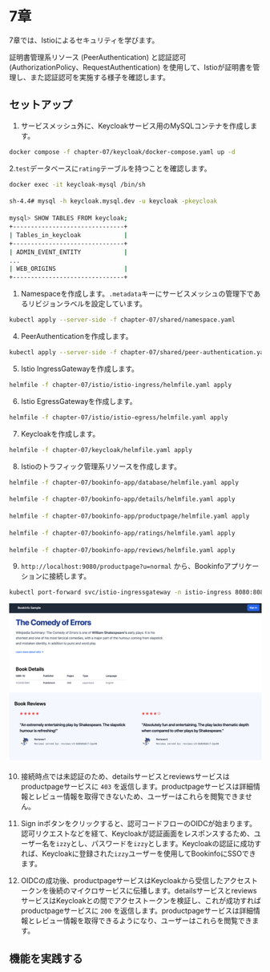 # 7章

7章では、Istioによるセキュリティを学びます。

証明書管理系リソース (PeerAuthentication) と認証認可 (AuthorizationPolicy、RequestAuthentication) を使用して、Istioが証明書を管理し、また認証認可を実施する様子を確認します。

## セットアップ

1. サービスメッシュ外に、Keycloakサービス用のMySQLコンテナを作成します。

```bash
docker compose -f chapter-07/keycloak/docker-compose.yaml up -d
```

2.`test`データベースに`rating`テーブルを持つことを確認します。

```bash
docker exec -it keycloak-mysql /bin/sh

sh-4.4# mysql -h keycloak.mysql.dev -u keycloak -pkeycloak

mysql> SHOW TABLES FROM keycloak;
+-------------------------------+
| Tables_in_keycloak            |
+-------------------------------+
| ADMIN_EVENT_ENTITY            |
...
| WEB_ORIGINS                   |
+-------------------------------+
```

1. Namespaceを作成します。`.metadata`キーにサービスメッシュの管理下であるリビジョンラベルを設定しています。

```bash
kubectl apply --server-side -f chapter-07/shared/namespace.yaml
```

4. PeerAuthenticationを作成します。

```bash
kubectl apply --server-side -f chapter-07/shared/peer-authentication.yaml
```

5. Istio IngressGatewayを作成します。

```bash
helmfile -f chapter-07/istio/istio-ingress/helmfile.yaml apply
```

6. Istio EgressGatewayを作成します。

```bash
helmfile -f chapter-07/istio/istio-egress/helmfile.yaml apply
```

7. Keycloakを作成します。

```bash
helmfile -f chapter-07/keycloak/helmfile.yaml apply
```

8. Istioのトラフィック管理系リソースを作成します。

```bash
helmfile -f chapter-07/bookinfo-app/database/helmfile.yaml apply

helmfile -f chapter-07/bookinfo-app/details/helmfile.yaml apply

helmfile -f chapter-07/bookinfo-app/productpage/helmfile.yaml apply

helmfile -f chapter-07/bookinfo-app/ratings/helmfile.yaml apply

helmfile -f chapter-07/bookinfo-app/reviews/helmfile.yaml apply
```

9. `http://localhost:9080/productpage?u=normal` から、Bookinfoアプリケーションに接続します。

```bash
kubectl port-forward svc/istio-ingressgateway -n istio-ingress 8080:8080 9080:9080
```

![bookinfo_productpage](../images/bookinfo_productpage.png)

10. 接続時点では未認証のため、detailsサービスとreviewsサービスはproductpageサービスに `403` を返信します。productpageサービスは詳細情報とレビュー情報を取得できないため、ユーザーはこれらを閲覧できません。

11. Sign inボタンをクリックすると、認可コードフローのOIDCが始まります。認可リクエストなどを経て、Keycloakが認証画面をレスポンスするため、ユーザー名を`izzy`とし、パスワードを`izzy`とします。Keycloakの認証に成功すれば、Keycloakに登録された`izzy`ユーザーを使用してBookinfoにSSOできます。

12. OIDCの成功後、productpageサービスはKeycloakから受信したアクセストークンを後続のマイクロサービスに伝播します。detailsサービスとreviewsサービスはKeycloakとの間でアクセストークンを検証し、これが成功すればproductpageサービスに `200` を返信します。productpageサービスは詳細情報とレビュー情報を取得できるようになり、ユーザーはこれらを閲覧できます。

## 機能を実践する
